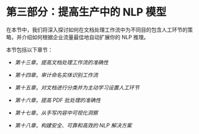 # 第三部分：提高生产中的 NLP 模型

在本节中，我们将深入探讨如何在文档处理工作流中为不同目的包含人工环节的策略，并介绍如何根据企业流量最佳地自动扩展你的 NLP 推理。

本节包括以下章节：

+   *第十三章*，*提高文档处理工作流的准确性*

+   *第十四章*，*审计命名实体识别工作流*

+   *第十五章*，*对文档进行分类并为主动学习设置人工环节*

+   *第十六章*，*提高 PDF 批处理的准确性*

+   *第十七章*，*从手写内容中可视化洞察*

+   *第十八章*，*构建安全、可靠和高效的 NLP 解决方案*
